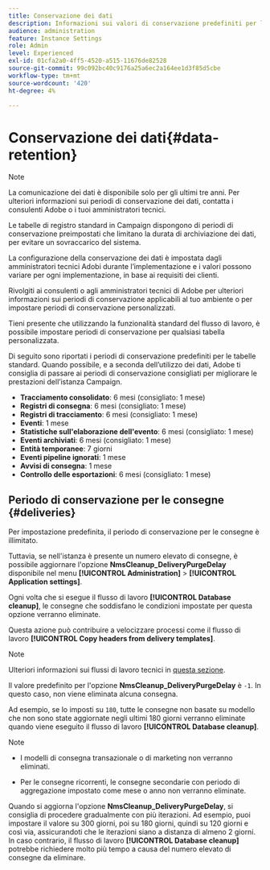 ```yaml
---
title: Conservazione dei dati
description: Informazioni sui valori di conservazione predefiniti per le tabelle standard
audience: administration
feature: Instance Settings
role: Admin
level: Experienced
exl-id: 01cfa2a0-4ff5-4520-a515-11676de82528
source-git-commit: 99c092bc40c9176a25a6ec2a164ee1d3f85d5cbe
workflow-type: tm+mt
source-wordcount: '420'
ht-degree: 4%

---
```


# Conservazione dei dati{#data-retention}

>[!NOTE]
>
>La comunicazione dei dati è disponibile solo per gli ultimi tre anni. Per ulteriori informazioni sui periodi di conservazione dei dati, contatta i consulenti Adobe o i tuoi amministratori tecnici.

Le tabelle di registro standard in Campaign dispongono di periodi di conservazione preimpostati che limitano la durata di archiviazione dei dati, per evitare un sovraccarico del sistema.

La configurazione della conservazione dei dati è impostata dagli amministratori tecnici Adobi durante l’implementazione e i valori possono variare per ogni implementazione, in base ai requisiti dei clienti.

Rivolgiti ai consulenti o agli amministratori tecnici di Adobe per ulteriori informazioni sui periodi di conservazione applicabili al tuo ambiente o per impostare periodi di conservazione personalizzati.

Tieni presente che utilizzando la funzionalità standard del flusso di lavoro, è possibile impostare periodi di conservazione per qualsiasi tabella personalizzata.

Di seguito sono riportati i periodi di conservazione predefiniti per le tabelle standard. Quando possibile, e a seconda dell’utilizzo dei dati, Adobe ti consiglia di passare ai periodi di conservazione consigliati per migliorare le prestazioni dell’istanza Campaign.

* **Tracciamento consolidato**: 6 mesi (consigliato: 1 mese)
* **Registri di consegna**: 6 mesi (consigliato: 1 mese)
* **Registri di tracciamento**: 6 mesi (consigliato: 1 mese)
* **Eventi**: 1 mese
* **Statistiche sull&#39;elaborazione dell&#39;evento**: 6 mesi (consigliato: 1 mese)
* **Eventi archiviati**: 6 mesi (consigliato: 1 mese)
* **Entità temporanee**: 7 giorni
* **Eventi pipeline ignorati**: 1 mese
* **Avvisi di consegna**: 1 mese
* **Controllo delle esportazioni**: 6 mesi (consigliato: 1 mese)

## Periodo di conservazione per le consegne {#deliveries}

Per impostazione predefinita, il periodo di conservazione per le consegne è illimitato.

Tuttavia, se nell&#39;istanza è presente un numero elevato di consegne, è possibile aggiornare l&#39;opzione **NmsCleanup_DeliveryPurgeDelay** disponibile nel menu **[!UICONTROL Administration]** > **[!UICONTROL Application settings]**.

Ogni volta che si esegue il flusso di lavoro **[!UICONTROL Database cleanup]**, le consegne che soddisfano le condizioni impostate per questa opzione verranno eliminate.

Questa azione può contribuire a velocizzare processi come il flusso di lavoro **[!UICONTROL Copy headers from delivery templates]**.

>[!NOTE]
>
>Ulteriori informazioni sui flussi di lavoro tecnici in [questa sezione](technical-workflows.md).


Il valore predefinito per l&#39;opzione **NmsCleanup_DeliveryPurgeDelay** è `-1`. In questo caso, non viene eliminata alcuna consegna.

Ad esempio, se lo imposti su `180`, tutte le consegne non basate su modello che non sono state aggiornate negli ultimi 180 giorni verranno eliminate quando viene eseguito il flusso di lavoro **[!UICONTROL Database cleanup]**.

>[!NOTE]
>
>* I modelli di consegna transazionale o di marketing non verranno eliminati.
>
>* Per le consegne ricorrenti, le consegne secondarie con periodo di aggregazione impostato come mese o anno non verranno eliminate.

Quando si aggiorna l&#39;opzione **NmsCleanup_DeliveryPurgeDelay**, si consiglia di procedere gradualmente con più iterazioni. Ad esempio, puoi impostare il valore su 300 giorni, poi su 180 giorni, quindi su 120 giorni e così via, assicurandoti che le iterazioni siano a distanza di almeno 2 giorni. In caso contrario, il flusso di lavoro **[!UICONTROL Database cleanup]** potrebbe richiedere molto più tempo a causa del numero elevato di consegne da eliminare.

